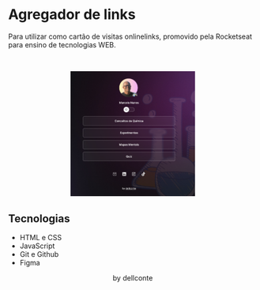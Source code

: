 <h1> Agregador de links </h1>

<p>Para utilizar como cartão de visitas onlinelinks, promovido pela Rocketseat para ensino de tecnologias WEB.</p>


<br>

<p align="center">
  <img alt="Agregador_01" src="assets/agregador_link_01.png" width="50%">
</p>

## Tecnologias
- HTML e CSS
- JavaScript
- Git e Github
- Figma

<p align="center">by dellconte</p>
